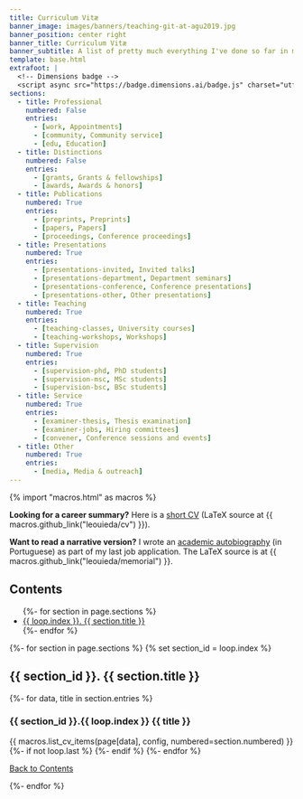 ```yaml
---
title: Curriculum Vitæ
banner_image: images/banners/teaching-git-at-agu2019.jpg
banner_position: center right
banner_title: Curriculum Vitæ
banner_subtitle: A list of pretty much everything I've done so far in my career
template: base.html
extrafoot: |
  <!-- Dimensions badge -->
  <script async src="https://badge.dimensions.ai/badge.js" charset="utf-8"></script>
sections:
  - title: Professional
    numbered: False
    entries:
      - [work, Appointments]
      - [community, Community service]
      - [edu, Education]
  - title: Distinctions
    numbered: False
    entries:
      - [grants, Grants & fellowships]
      - [awards, Awards & honors]
  - title: Publications
    numbered: True
    entries:
      - [preprints, Preprints]
      - [papers, Papers]
      - [proceedings, Conference proceedings]
  - title: Presentations
    numbered: True
    entries:
      - [presentations-invited, Invited talks]
      - [presentations-department, Department seminars]
      - [presentations-conference, Conference presentations]
      - [presentations-other, Other presentations]
  - title: Teaching
    numbered: True
    entries:
      - [teaching-classes, University courses]
      - [teaching-workshops, Workshops]
  - title: Supervision
    numbered: True
    entries:
      - [supervision-phd, PhD students]
      - [supervision-msc, MSc students]
      - [supervision-bsc, BSc students]
  - title: Service
    numbered: True
    entries:
      - [examiner-thesis, Thesis examination]
      - [examiner-jobs, Hiring committees]
      - [convener, Conference sessions and events]
  - title: Other
    numbered: True
    entries:
      - [media, Media & outreach]
---
```


{% import "macros.html" as macros %}

<div class="callout">

**Looking for a career summary?**
Here is a
<a href="https://github.com/leouieda/cv/raw/pdf/cv.pdf" target="_blank" type="application/pdf" rel="external noopener noreferrer">short CV</a>
(LaTeX source at {{ macros.github_link("leouieda/cv") }}).

**Want to read a narrative version?**
I wrote an
<a href="https://github.com/leouieda/memorial" target="_blank" type="application/pdf" rel="external noopener noreferrer">academic autobiography</a>
(in Portuguese) as part of my last job application. The LaTeX source is at {{ macros.github_link("leouieda/memorial") }}.

</div>

<h2 id="navigation">
  <i class="fas fa-list" aria-hidden="true"></i>
  Contents
</h2>
<nav aria-label="Page">
  <ul role="list" class="list-inline">
  {%- for section in page.sections %}
    <li><a class="text-muted" href="#{{ loop.index }}">{{ loop.index }}. {{ section.title }}</a></li>
  {%- endfor %}
  </ul>
</nav>

{%- for section in page.sections %}
  {% set section_id = loop.index %}
  <h2 id="{{ section_id }}">{{ section_id }}. {{ section.title }}</h2>
  {%- for data, title in section.entries %}
    <h3 id="{{ data }}">{{ section_id }}.{{ loop.index }} {{ title }}</h3>
    {{ macros.list_cv_items(page[data], config, numbered=section.numbered) }}
    {%- if not loop.last %}
    {%- endif %}
  {%- endfor %}
    <p class="text-center">
      <a href="#navigation">
        <i class="far fa-arrow-alt-circle-up" aria-hidden="true"></i>
        Back to Contents
      </a>
    </p>
{%- endfor %}
